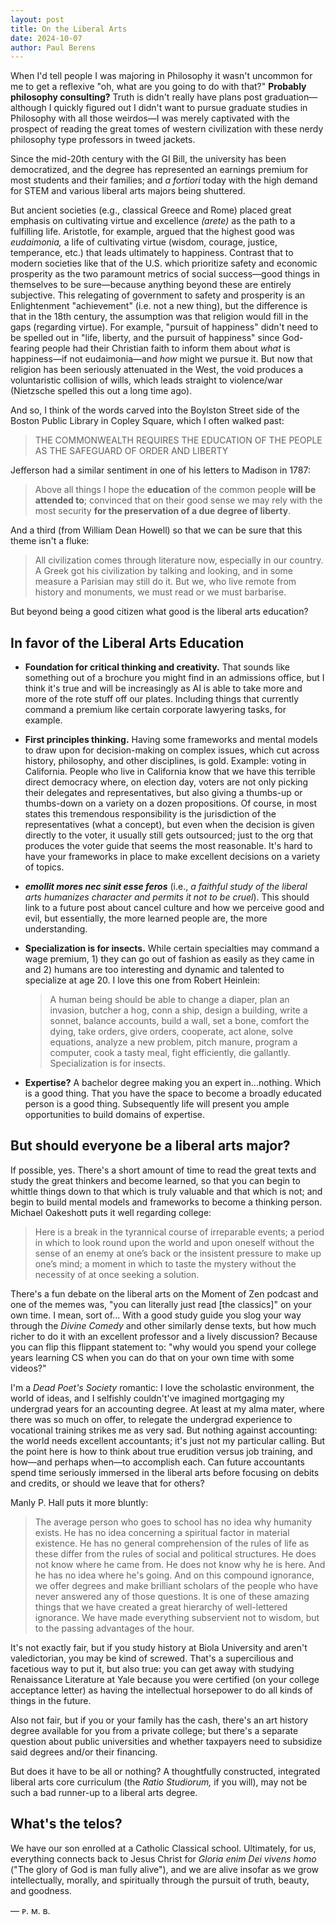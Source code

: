 ```yaml
---
layout: post
title: On the Liberal Arts
date: 2024-10-07
author:	Paul Berens
---
```

When I'd tell people I was majoring in Philosophy it wasn't uncommon for me to get a reflexive "oh, what are you going to do with that?" **Probably philosophy consulting?** Truth is didn't really have plans post graduation—although I quickly figured out I didn't want to pursue graduate studies in Philosophy with all those weirdos—I was merely captivated with the prospect of reading the great tomes of western civilization with these nerdy philosophy type professors in tweed jackets.

Since the mid-20th century with the GI Bill, the university has been democratized, and the degree has represented an earnings premium for most students and their families; and *a fortiori* today with the high demand for STEM and various liberal arts majors being shuttered.

But ancient societies (e.g., classical Greece and Rome) placed great emphasis on cultivating virtue and excellence *(arete)* as the path to a fulfilling life. Aristotle, for example, argued that the highest good was *eudaimonia,* a life of cultivating virtue (wisdom, courage, justice, temperance, etc.) that leads ultimately to happiness. Contrast that to modern societies like that of the U.S. which prioritize safety and economic prosperity as the two paramount metrics of social success—good things in themselves to be sure—because anything beyond these are entirely subjective. This relegating of government to safety and prosperity is an Enlightenment "achievement" (i.e. not a new thing), but the difference is that in the 18th century, the assumption was that religion would fill in the gaps (regarding virtue). For example, "pursuit of happiness" didn't need to be spelled out in "life, liberty, and the pursuit of happiness" since God-fearing people had their Christian faith to inform them about *what* is happiness—if not eudaimonia—and *how* might we pursue it. But now that religion has been seriously attenuated in the West, the void produces a voluntaristic collision of wills, which leads straight to violence/war (Nietzsche spelled this out a long time ago).

And so, I think of the words carved into the Boylston Street side of the Boston Public Library in Copley Square, which I often walked past:

> THE COMMONWEALTH REQUIRES THE EDUCATION OF THE PEOPLE AS THE SAFEGUARD OF ORDER AND LIBERTY

Jefferson had a similar sentiment in one of his letters to Madison in 1787:

> Above all things I hope the **education** of the common people **will be attended to**; convinced that on their good sense we may rely with the most security **for the preservation of a due degree of liberty**.

And a third (from William Dean Howell) so that we can be sure that this theme isn't a fluke:

> All civilization comes through literature now, especially in our country. A Greek got his civilization by talking and looking, and in some measure a Parisian may still do it. But we, who live remote from history and monuments, we must read or we must barbarise.

But beyond being a good citizen what good is the liberal arts education?

## In favor of the Liberal Arts Education

- **Foundation for critical thinking and creativity.** That sounds like something out of a brochure you might find in an admissions office, but I think it's true and will be increasingly as AI is able to take more and more of the rote stuff off our plates. Including things that currently command a premium like certain corporate lawyering tasks, for example.

- **First principles thinking.** Having some frameworks and mental models to draw upon for decision-making on complex issues, which cut across history, philosophy, and other disciplines, is gold. Example: voting in California. People who live in California know that we have this terrible direct democracy where, on election day, voters are not only picking their delegates and representatives, but also giving a thumbs-up or thumbs-down on a variety on a dozen propositions. Of course, in most states this tremendous responsibility is the jurisdiction of the representatives (what a concept), but even when the decision is given directly to the voter, it usually still gets outsourced; just to the org that produces the voter guide that seems the most reasonable. It's hard to have your frameworks in place to make excellent decisions on a variety of topics.

- ***emollit mores nec sinit esse feros*** (i.e., *a faithful study of the liberal arts humanizes character and permits it not to be cruel*). This should link to a future post about cancel culture and how we perceive good and evil, but essentially, the more learned people are, the more understanding.

- **Specialization is for insects.** While certain specialties may command a wage premium, 1) they can go out of fashion as easily as they came in and 2) humans are too interesting and dynamic and talented to specialize at age 20. I love this one from Robert Heinlein:

	> A human being should be able to change a diaper, plan an invasion, butcher a hog, conn a ship, design a building, write a sonnet, balance accounts, build a wall, set a bone, comfort the dying, take orders, give orders, cooperate, act alone, solve equations, analyze a new problem, pitch manure, program a computer, cook a tasty meal, fight efficiently, die gallantly. Specialization is for insects.

- **Expertise?** A bachelor degree making you an expert in...nothing. Which is a good thing. That you have the space to become a broadly educated person is a good thing. Subsequently life will present you ample opportunities to build domains of expertise.

## But should everyone be a liberal arts major?

If possible, yes. There's a short amount of time to read the great texts and study the great thinkers and become learned, so that you can begin to whittle things down to that which is truly valuable and that which is not; and begin to build mental models and frameworks to become a thinking person. Michael Oakeshott puts it well regarding college:

> Here is a break in the tyrannical course of irreparable events; a period in which to look round upon the world and upon oneself without the sense of an enemy at one’s back or the insistent pressure to make up one’s mind; a moment in which to taste the mystery without the necessity of at once seeking a solution.

There's a fun debate on the liberal arts on the Moment of Zen podcast and one of the memes was, "you can literally just read [the classics]" on your own time. I mean, sort of... With a good study guide you slog your way through the *Divine Comedy* and other similarly dense texts, but how much richer to do it with an excellent professor and a lively discussion? Because you can flip this flippant statement to: "why would you spend your college years learning CS when you can do that on your own time with some videos?"

I'm a *Dead Poet's Society* romantic: I love the scholastic environment, the world of ideas, and I selfishly couldn't've imagined mortgaging my undergrad years for an accounting degree. At least at my alma mater, where there was so much on offer, to relegate the undergrad experience to vocational training strikes me as very sad. But nothing against accounting: the world needs excellent accountants; it's just not my particular calling. But the point here is how to think about true erudition versus job training, and how—and perhaps when—to accomplish each. Can future accountants spend time seriously immersed in the liberal arts before focusing on debits and credits, or should we leave that for others?

Manly P. Hall puts it more bluntly:

> The average person who goes to school has no idea why humanity exists. He has no idea concerning a spiritual factor in material existence. He has no general comprehension of the rules of life as these differ from the rules of social and political structures. He does not know where he came from. He does not know why he is here. And he has no idea where he's going. And on this compound ignorance, we offer degrees and make brilliant scholars of the people who have never answered any of those questions. It is one of these amazing things that we have created a great hierarchy of well-lettered ignorance. We have made everything subservient not to wisdom, but to the passing advantages of the hour.

It's not exactly fair, but if you study history at Biola University and aren't valedictorian, you may be kind of screwed. That's a supercilious and facetious way to put it, but also true: you can get away with studying Renaissance Literature at Yale because you were certified (on your college acceptance letter) as having the intellectual horsepower to do all kinds of things in the future.

Also not fair, but if you or your family has the cash, there's an art history degree available for you from a private college; but there's a separate question about public universities and whether taxpayers need to subsidize said degrees and/or their financing.

But does it have to be all or nothing? A thoughtfully constructed, integrated liberal arts core curriculum (the *Ratio Studiorum,* if you will), may not be such a bad runner-up to a liberal arts degree.

## What's the telos?

We have our son enrolled at a Catholic Classical school. Ultimately, for us, everything connects back to Jesus Christ for *Gloria enim Dei vivens homo* ("The glory of God is man fully alive"), and we are alive insofar as we grow intellectually, morally, and spiritually through the pursuit of truth, beauty, and goodness.

— ᴘ. ᴍ. ʙ.